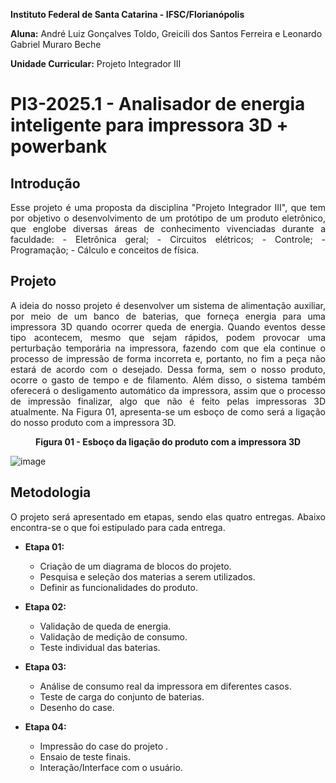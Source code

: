 **Instituto Federal de Santa Catarina - IFSC/Florianópolis**

**Aluna:** André Luiz Gonçalves Toldo, Greicili dos Santos Ferreira e Leonardo Gabriel Muraro Beche

**Unidade Curricular:** Projeto Integrador III

# PI3-2025.1 - Analisador de energia inteligente para impressora 3D + powerbank

## **Introdução**
<p align="justify"> Esse projeto é uma proposta da disciplina "Projeto Integrador III", que tem por objetivo o desenvolvimento de um protótipo de um produto eletrônico, que englobe diversas áreas de conhecimento vivenciadas durante a faculdade: 
- Eletrônica geral;
- Circuitos elétricos;
- Controle;
- Programação;
- Cálculo e conceitos de física.</p>
  
 ## **Projeto**
<p align="justify"> A ideia do nosso projeto é desenvolver um sistema de alimentação auxiliar, por meio de um banco de baterias, que forneça energia para uma impressora 3D quando ocorrer queda de energia. Quando eventos desse tipo acontecem, mesmo que sejam rápidos, podem provocar uma perturbação temporária na impressora, fazendo com que ela continue o processo de impressão de forma incorreta e, portanto, no fim a peça não estará de acordo com o desejado. Dessa forma, sem o nosso produto, ocorre o gasto de tempo e de filamento. Além disso, o sistema também oferecerá o desligamento automático da impressora, assim que o processo de impressão finalizar, algo que não é feito pelas impressoras 3D atualmente. Na Figura 01, apresenta-se um esboço de como será a ligação do nosso produto com a impressora 3D.<p/>
<p align="center"><b>Figura 01 - Esboço da ligação do produto com a impressora 3D</b></p>

![image](https://github.com/user-attachments/assets/f9519caa-b280-482d-ad2e-3e0300c46b24)

## **Metodologia**
<p align="justify"> O projeto será apresentado em etapas, sendo elas quatro entregas. Abaixo encontra-se o que foi estipulado para cada entrega.</p>

- **Etapa 01:**
  - Criação de um diagrama de blocos do projeto.
  - Pesquisa e seleção dos materias a serem utilizados.
  - Definir as funcionalidades do produto.
  
- **Etapa 02:**
  - Validação de queda de energia.
  - Validação de medição de consumo.
  - Teste individual das baterias.
  
- **Etapa 03:**
  - Análise de consumo real da impressora em diferentes casos.
  - Teste de carga do conjunto de baterias.
  - Desenho do case.
   
- **Etapa 04:**
  - Impressão do case do projeto .
  - Ensaio de teste finais.
  - Interação/Interface com o usuário.  

